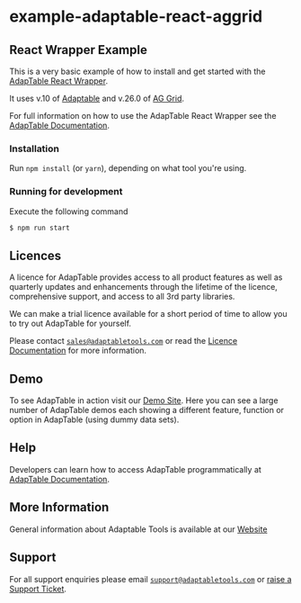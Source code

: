 # example-adaptable-react-aggrid

## React Wrapper Example

This is a very basic example of how to install and get started with the [AdapTable React Wrapper](https://docs.adaptabletools.com/docs/react-wrapper/react-wrapper-overview).

It uses v.10 of [Adaptable](https://docs.adaptabletools.com/) and v.26.0 of [AG Grid](https://www.ag-grid.com).

For full information on how to use the AdapTable React Wrapper see the [AdapTable Documentation](https://docs.adaptabletools.com/docs/react-wrapper/react-wrapper-overview).

### Installation

Run `npm install` (or `yarn`), depending on what tool you're using.

### Running for development

Execute the following command

```sh
$ npm run start
```

## Licences

A licence for AdapTable provides access to all product features as well as quarterly updates and enhancements through the lifetime of the licence, comprehensive support, and access to all 3rd party libraries.

We can make a trial licence available for a short period of time to allow you to try out AdapTable for yourself.

Please contact [`sales@adaptabletools.com`](mailto:sales@adaptabletools.com) or read the [Licence Documentation](https://docs.adaptabletools.com/docs/getting-started/licence) for more information.

## Demo

To see AdapTable in action visit our [Demo Site](https://demo.adaptabletools.com). Here you can see a large number of AdapTable demos each showing a different feature, function or option in AdapTable (using dummy data sets).

## Help

Developers can learn how to access AdapTable programmatically at [AdapTable Documentation](https://docs.adaptabletools.com).

## More Information

General information about Adaptable Tools is available at our [Website](http://www.adaptabletools.com)

## Support

For all support enquiries please email [`support@adaptabletools.com`](mailto:support@adaptabletools.com) or [raise a Support Ticket](https://adaptabletools.zendesk.com/hc/en-us/requests/new).
